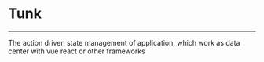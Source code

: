 # Tunk

----
The action driven state management of application, which work as data center with vue react or other frameworks
